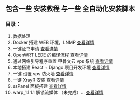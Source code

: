## 包含一些 安装教程 与一些 全自动化安装脚本

### 目录：

1. 数据处理 []()
2. Docker 搭建 WEB 环境，LNMP [查看详情](https://github.com/Sam-Mey/some_project/tree/main/Docker-LNMP)
3. 一键证书申请 [查看详情](https://github.com/Sam-Mey/some_project/tree/main/EasySSL)
4. OpenWRT LEDE 的编译流程 [查看详情](https://github.com/Sam-Mey/some_project/tree/main/OpenWRT-LEDE)
5. 通过网络引导程序重置 甲骨文云 vps 系统 [查看详情](https://github.com/Sam-Mey/some_project/tree/main/OracleCloud_Resystem)
6. 本地搭建 React + Django 项目开发环境 [查看详情](https://github.com/Sam-Mey/some_project/tree/main/React-Django_dev-env)
7. 一键 设置 vps 防火墙 [查看详情](https://github.com/Sam-Mey/some_project/tree/main/WAF-Rules)
8. 一键 XrayR 安装 [查看详情](https://github.com/Sam-Mey/some_project/tree/main/XrayR)
9. ssPanel 面板搭建 [查看详情](https://github.com/Sam-Mey/some_project/tree/main/ssPanel)
10. warp_1.1.1.1 解锁流媒体 （未完成）... [查看详情](https://github.com/Sam-Mey/some_project/tree/main/warp_1.1.1.1)
